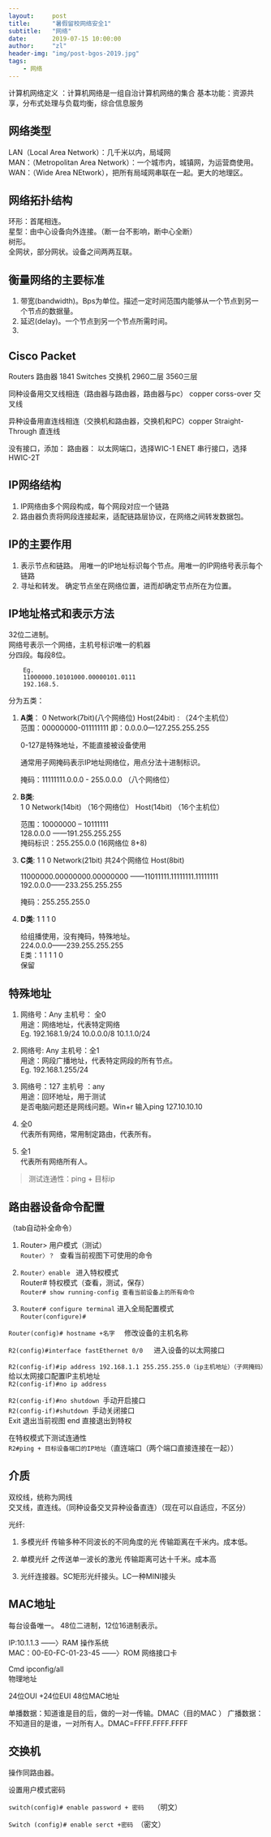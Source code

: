 ```yaml
---
layout:     post
title:      "暑假留校网络安全1"
subtitle:   "网络"
date:       2019-07-15 10:00:00
author:     "zl"
header-img: "img/post-bgos-2019.jpg"
tags:
    - 网络
---
```


 计算机网络定义 ：计算机网络是一组自治计算机网络的集合
 基本功能：资源共享，分布式处理与负载均衡，综合信息服务

##  网络类型	
LAN（Local Area Network）：几千米以内，局域网   
MAN：（Metropolitan Area Network）：一个城市内，城镇网，为运营商使用。  
WAN：（Wide Area NEtwork），把所有局域网串联在一起。更大的地理区。  

##	网络拓扑结构

环形：首尾相连。    
星型：由中心设备向外连接。（断一台不影响，断中心全断）  
树形。  
 全网状，部分网状。设备之间两两互联。

## 衡量网络的主要标准
1.	带宽(bandwidth)。Bps为单位。描述一定时间范围内能够从一个节点到另一个节点的数据量。
2.	延迟(delay)。一个节点到另一个节点所需时间。
3.	

## Cisco Packet
Routers 路由器 1841
Switches 交换机 2960二层 3560三层

同种设备用交叉线相连（路由器与路由器，路由器与pc） copper corss-over 交叉线

异种设备用直连线相连（交换机和路由器，交换机和PC）copper Straight-Through 直连线

没有接口，添加：
路由器：
以太网端口，选择WIC-1 ENET 
串行接口，选择HWIC-2T

## IP网络结构
1.	IP网络由多个网段构成，每个网段对应一个链路
2.	路由器负责将网段连接起来，适配链路层协议，在网络之间转发数据包。

## IP的主要作用
1.	表示节点和链路。
用唯一的IP地址标识每个节点。用唯一的IP网络号表示每个链路
2.	寻址和转发。
确定节点坐在网络位置，进而却确定节点所在为位置。

## IP地址格式和表示方法
32位二进制。    
网络号表示一个网络，主机号标识唯一的机器    
分四段。每段8位。   

        Eg. 
        11000000.10101000.00000101.0111
        192.168.5.

分为五类：

1. **A类**：
    0 Network(7bit)(八个网络位)	Host(24bit) : （24个主机位）    
    范围：00000000-011111111  即：0.0.0.0—127.255.255.255

    0-127是特殊地址，不能直接被设备使用

    通常用子网掩码表示IP地址网络位，用点分法十进制标识。

    掩码：11111111.0.0.0 - 255.0.0.0 （八个网络位）


1. **B类**:     
   1 0 Network(14bit) （16个网络位） Host(14bit) （16个主机位）

    范围：10000000 – 10111111   
        128.0.0.0 ——191.255.255.255     
        掩码标识：255.255.0.0 (16网络位 8+8)  


3. **C类**:
    1 1 0 Network(21bit) 共24个网络位 Host(8bit)

	11000000.00000000.00000000 ——11011111.11111111.11111111         
	192.0.0.0——233.255.255.255

	掩码：255.255.255.0

4. **D类**:
    1 1 1 0 
   
    给组播使用，没有掩码，特殊地址。        
    224.0.0.0——239.255.255.255      
    E类：1 1 1 1 0      
        保留


## 特殊地址
1.	网络号：Any 主机号： 全0    
用途：网络地址，代表特定网络    
Eg. 192.168.1.9/24  10.0.0.0/8 	10.1.1.0/24

2.	网络号: Any 主机号：全1     
用途：网段广播地址，代表特定网段的所有节点。    
Eg. 192.168.1.255/24

3.	网络号：127 主机号 ：any     
用途：回环地址，用于测试    
是否电脑问题还是网线问题。Win+r  输入ping 127.10.10.10

4.	全0     
代表所有网络，常用制定路由，代表所有。  

5.	全1     
代表所有网络所有人。


> 测试连通性：ping + 目标ip 


## 路由器设备命令配置
（tab自动补全命令）
1. Router> 用户模式（测试）     
`Router〉？ ` 查看当前视图下可使用的命令   
 
2.	`Router〉enable ` 进入特权模式  
    Router# 特权模式（查看，测试，保存）    
`Router# show running-config 查看当前设备上的所有命令`

3.	`Router# configure terminal` 进入全局配置模式       
`Router(configure)#`
   
`Router(config)# hostname +名字  ` 修改设备的主机名称

`R2(config)#interface fastEthernet 0/0   `进入设备的以太网接口

`R2(config-if)#ip address 192.168.1.1 255.255.255.0（ip主机地址）（子网掩码）`给以太网接口配置IP主机地址      
`R2(config-if)#no ip address`

`R2(config-if)#no shutdown `手动开启接口    
`R2(config-if)#shutdown `手动关闭接口   
Exit 退出当前视图  end 直接退出到特权

在特权模式下测试连通性  
`R2#ping + 目标设备端口的IP地址`（直连端口（两个端口直接连接在一起））

        
## 介质    
双绞线，统称为网线  
交叉线，直连线。（同种设备交叉异种设备直连）（现在可以自适应，不区分）

光纤:
1. 多模光纤
传输多种不同波长的不同角度的光
传输距离在千米内。成本低。
2. 单模光纤
之传送单一波长的激光
传输距离可达十千米。成本高

3. 光纤连接器。SC矩形光纤接头。LC一种MINI接头


## MAC地址
每台设备唯一。
48位二进制，12位16进制表示。

IP:10.1.1.3 ——〉RAM  操作系统   
MAC：00-E0-FC-01-23-45 ——〉ROM 网络接口卡

Cmd  ipconfig/all  
物理地址

24位OUI +24位EUI  48位MAC地址 


单播数据：知道谁是目的后，做的一对一传输。DMAC（目的MAC    ）
广播数据：不知道目的是谁，一对所有人。DMAC=FFFF.FFFF.FFFF

## 交换机
操作同路由器。

设置用户模式密码 

`switch(config)# enable password + 密码  `  （明文）    

`Switch (config)# enable serct +密码 `（密文）



